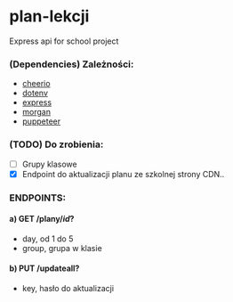 # plan-lekcji
Express api for school project

### (Dependencies) Zależności:
- [cheerio](https://www.npmjs.com/package/cheerio)
- [dotenv](https://www.npmjs.com/package/dotenv)
- [express](https://www.npmjs.com/package/express)
- [morgan](https://www.npmjs.com/package/morgan)
- [puppeteer](https://www.npmjs.com/package/puppeteer)

### (TODO) Do zrobienia:
* [ ] Grupy klasowe
* [x] Endpoint do aktualizacji planu ze szkolnej strony
CDN..

### ENDPOINTS:
#### a) **GET** /plany/**_id_**?
- day, od 1 do 5
- group, grupa w klasie
#### b) **PUT** /updateall?
- key, hasło do aktualizacji